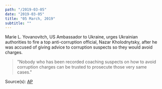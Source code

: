 ```yaml
---
path: "/2019-03-05"
date: "2019-03-05"
title: "05 March, 2019"
subtitle: ""
---
```


Marie L. Yovanovitch, US Ambassador to Ukraine, urges Ukrainian authorities to fire a top anti-corruption official, Nazar Kholodnytsky, after he was accused of giving advice to corruption suspects so they would avoid charges.

> "Nobody who has been recorded coaching suspects on how to avoid corruption charges can be trusted to prosecute those very same cases."

<span class="sources">
Source(s): <a href="https://www.apnews.com/b126f24a720a4978af37d1aa29b2bf64" target="_blank" rel="noopener noreferrer">AP</a>
</span>